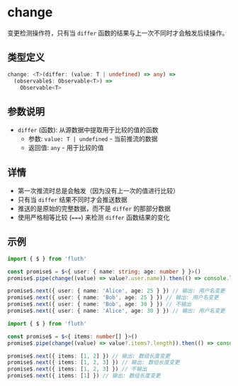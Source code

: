 # change

变更检测操作符，只有当 `differ` 函数的结果与上一次不同时才会触发后续操作。

## 类型定义

```typescript
change: <T>(differ: (value: T | undefined) => any) =>
  (observable$: Observable<T>) =>
    Observable<T>
```

## 参数说明

- `differ` (函数): 从源数据中提取用于比较的值的函数
  - 参数: `value: T | undefined` - 当前推流的数据
  - 返回值: `any` - 用于比较的值

## 详情

- 第一次推流时总是会触发（因为没有上一次的值进行比较）
- 只有当 `differ` 结果不同时才会推送数据
- 推送的是原始的完整数据，而不是 `differ` 的那部分数据
- 使用严格相等比较 (`===`) 来检测 `differ` 函数结果的变化

## 示例

```typescript
import { $ } from 'fluth'

const promise$ = $<{ user: { name: string; age: number } }>()
promise$.pipe(change((value) => value?.user.name)).then(() => console.log('用户名变更'))

promise$.next({ user: { name: 'Alice', age: 25 } }) // 输出: 用户名变更
promise$.next({ user: { name: 'Bob', age: 25 } }) // 输出: 用户名变更
promise$.next({ user: { name: 'Bob', age: 30 } }) // 不输出
promise$.next({ user: { name: 'Alice', age: 30 } }) // 输出: 用户名变更
```

```typescript
import { $ } from 'fluth'

const promise$ = $<{ items: number[] }>()
promise$.pipe(change((value) => value?.items?.length)).then(() => console.log('数组长度变更'))

promise$.next({ items: [1, 2] }) // 输出: 数组长度变更
promise$.next({ items: [1, 2, 3] }) // 输出: 数组长度变更
promise$.next({ items: [1, 2, 3] }) // 不输出
promise$.next({ items: [1] }) // 输出: 数组长度变更
```
